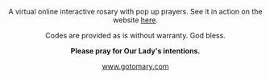 <p  align="center">A virtual online interactive rosary with pop up prayers. See it in action on the website <a href="https://gotomary.github.io/VirtualOnlineRosary/">here</a>.

<p align="center">Codes are provided as is without warranty. God bless.
  
  <p align="center"><strong>Please pray for Our Lady's intentions.</strong>
  <p align="center"> <a href="https://gotomary.com">www.gotomary.com</a></p></p></p>
